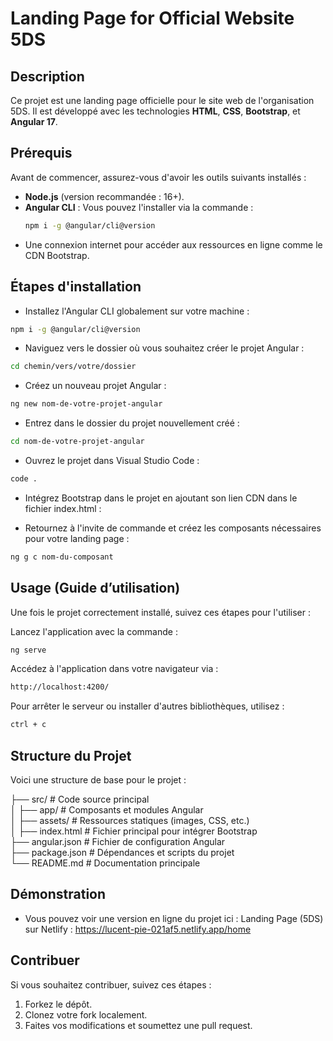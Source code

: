 # Landing Page for Official Website 5DS  

## Description  
Ce projet est une landing page officielle pour le site web de l'organisation 5DS. Il est développé avec les technologies **HTML**, **CSS**, **Bootstrap**, et **Angular 17**.  

## Prérequis  
Avant de commencer, assurez-vous d'avoir les outils suivants installés :  
- **Node.js** (version recommandée : 16+).  
- **Angular CLI** : Vous pouvez l'installer via la commande :  
  ```bash
  npm i -g @angular/cli@version
  ```
- Une connexion internet pour accéder aux ressources en ligne comme le CDN Bootstrap.


 
 ##  Étapes d'installation
 
- Installez l'Angular CLI globalement sur votre machine :
 ```bash
npm i -g @angular/cli@version
```
- Naviguez vers le dossier où vous souhaitez créer le projet Angular :
 ```bash
cd chemin/vers/votre/dossier
```
- Créez un nouveau projet Angular :
```bash
ng new nom-de-votre-projet-angular
```
- Entrez dans le dossier du projet nouvellement créé :
```bash
cd nom-de-votre-projet-angular
```
- Ouvrez le projet dans Visual Studio Code :
```bash
code .
```
- Intégrez Bootstrap dans le projet en ajoutant son lien CDN dans le fichier index.html :
<head>
<link rel="stylesheet" href="https://cdn.jsdelivr.net/npm/bootstrap@5.3.0/dist/css/bootstrap.min.css">
</head>
<body>
  <script src="https://cdn.jsdelivr.net/npm/bootstrap@5.3.3/dist/js/bootstrap.bundle.min.js" integrity="sha384-YvpcrYf0tY3lHB60NNkmXc5s9fDVZLESaAA55NDzOxhy9GkcIdslK1eN7N6jIeHz" crossorigin="anonymous"></script>
</body>

- Retournez à l'invite de commande et créez les composants nécessaires pour votre landing page :

```bash
ng g c nom-du-composant
```



##   Usage (Guide d’utilisation)
Une fois le projet correctement installé, suivez ces étapes pour l'utiliser :

Lancez l'application avec la commande :
```bash
ng serve
```
Accédez à l'application dans votre navigateur via :
```bash
http://localhost:4200/
```
Pour arrêter le serveur ou installer d'autres bibliothèques, utilisez :
```bash
ctrl + c
```


##  Structure du Projet
Voici une structure de base pour le projet :

├── src/                      # Code source principal  
│   ├── app/                  # Composants et modules Angular  
│   ├── assets/               # Ressources statiques (images, CSS, etc.)  
│   ├── index.html            # Fichier principal pour intégrer Bootstrap  
├── angular.json              # Fichier de configuration Angular  
├── package.json              # Dépendances et scripts du projet   
└── README.md                 # Documentation principale 


##  Démonstration
- Vous pouvez voir une version en ligne du projet ici :
Landing Page (5DS) sur Netlify : https://lucent-pie-021af5.netlify.app/home


## Contribuer
Si vous souhaitez contribuer, suivez ces étapes :
1. Forkez le dépôt.
2. Clonez votre fork localement.
3. Faites vos modifications et soumettez une pull request.


